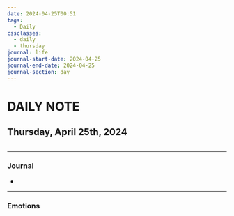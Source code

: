```yaml
---
date: 2024-04-25T00:51
tags:
  - Daily
cssclasses:
  - daily
  - thursday
journal: life
journal-start-date: 2024-04-25
journal-end-date: 2024-04-25
journal-section: day
---
```

# DAILY NOTE
## Thursday, April 25th, 2024
```calendar-timeline
```
***
### Journal
- 
***
### Emotions
